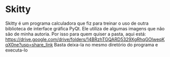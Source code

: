 # Skitty
Skitty é um programa calculadora que fiz para treinar o uso de outra biblioteca de interface gráfica PyQt. Ele utiliza de algumas imagens que não são de minha autoria. Por isso para quem quiser a pasta, aqui está:
https://drive.google.com/drive/folders/14BRzhTGQARD5329XgRhqGOlweqKqX0ne?usp=share_link
Basta deixa-la no mesmo diretório do programa e executa-lo
